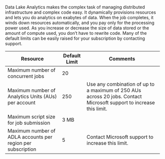 Data Lake Analytics makes the complex task of managing distributed infrastructure and complex code easy. It dynamically provisions resources and lets you do analytics on exabytes of data. When the job completes, it winds down resources automatically, and you pay only for the processing power used. As you increase or decrease the size of data stored or the amount of compute used, you don’t have to rewrite code. Many of the default limits can be easily raised for your subscription by contacting support. 

| **Resource** | **Default Limit** | **Comments** |
| --- | --- | --- |
| Maximum number of concurrent jobs |20 | |
| Maximum number of Analytics Units (AUs) per account |250 | Use any combination of up to a maximum of 250 AUs across 20 jobs.  Contact Microsoft support to increase this limit. |
| Maximum script size for job submission | 3 MB | |
| Maximum number of ADLA accounts per region per subscription | 5 | Contact Microsoft support to increase this limit. |
